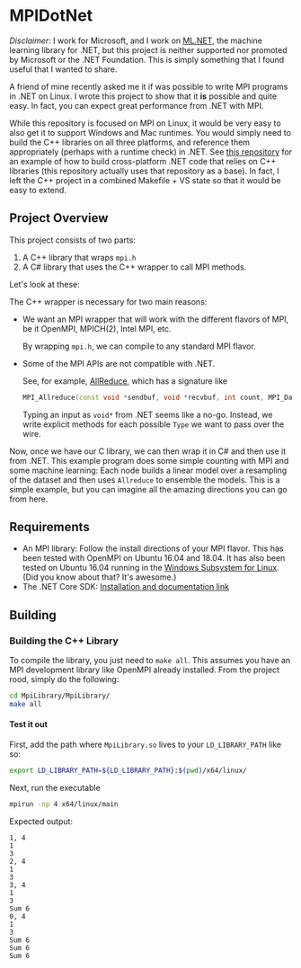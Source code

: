 # MPIDotNet

*Disclaimer*: I work for Microsoft, and I work on [ML.NET](https://github.com/dotnet/machinelearning), the machine learning library for .NET, but this project is neither supported nor promoted by Microsoft or the .NET Foundation. This is simply something that I found useful that I wanted to share.

A friend of mine recently asked me it if was possible to write MPI programs in .NET on Linux. I wrote this project to show that it **is** possible and quite easy. In fact, you can expect great performance from .NET with MPI.

While this repository is focused on MPI on Linux, it would be very easy to also get it to support Windows and Mac runtimes. You would simply need to build the C++ libraries on all three platforms, and reference them appropriately (perhaps with a runtime check) in .NET. See [this repository](https://github.com/rogancarr/DotNetCppExample) for an example of how to build cross-platform .NET code that relies on C++ libraries (this repository actually uses that repository as a base). In fact, I left the C++ project in a combined Makefile + VS state so that it would be easy to extend.

## Project Overview

This project consists of two parts:
1. A C++ library that wraps `mpi.h`
2. A C# library that uses the C++ wrapper to call MPI methods.

Let's look at these:

The C++ wrapper is necessary for two main reasons:
* We want an MPI wrapper that will work with the different flavors of MPI, be it OpenMPI, MPICH(2), Intel MPI, etc.
  
  By wrapping `mpi.h`, we can compile to any standard MPI flavor.
* Some of the MPI APIs are not compatible with .NET.

  See, for example, [AllReduce](https://www.open-mpi.org/doc/v4.0/man3/MPI_Allreduce.3.php), which has a signature like
  ```c++
  MPI_Allreduce(const void *sendbuf, void *recvbuf, int count, MPI_Datatype datatype, MPI_Op op, MPI_Comm comm)
  ```
  Typing an input as `void*` from .NET seems like a no-go. Instead, we write explicit methods for each possible `Type` we want to pass over the wire.
  
Now, once we have our C library, we can then wrap it in C# and then use it from .NET. This example program does some simple counting with MPI and some machine learning: Each node builds a linear model over a resampling of the dataset and then uses `Allreduce` to ensemble the models. This is a simple example, but you can imagine all the amazing directions you can go from here.
  
## Requirements

- An MPI library: Follow the install directions of your MPI flavor. This has been tested with OpenMPI on Ubuntu 16.04 and 18.04. It has also been tested on Ubuntu 16.04 running in the [Windows Subsystem for Linux](https://docs.microsoft.com/en-us/windows/wsl/install-win10). (Did you know about that? It's awesome.)
- The .NET Core SDK: [Installation and documentation link](https://dotnet.microsoft.com/download)
  
## Building

### Building the C++ Library

To compile the library, you just need to `make all`. This assumes you have an MPI development library like OpenMPI already installed. From the project rood, simply do the following:

```bash
cd MpiLibrary/MpiLibrary/
make all
```

#### Test it out

First, add the path where `MpiLibrary.so` lives to your `LD_LIBRARY_PATH` like so:
```bash
export LD_LIBRARY_PATH=${LD_LIBRARY_PATH}:$(pwd)/x64/linux/
```

Next, run the executable
```bash
mpirun -np 4 x64/linux/main
```

Expected output:
```
1, 4
1
3
2, 4
1
3
3, 4
1
3
Sum 6
0, 4
1
3
Sum 6
Sum 6
Sum 6
```

